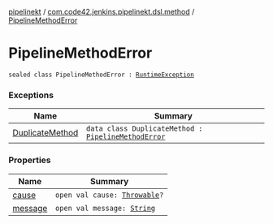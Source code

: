 [pipelinekt](../../index.md) / [com.code42.jenkins.pipelinekt.dsl.method](../index.md) / [PipelineMethodError](./index.md)

# PipelineMethodError

`sealed class PipelineMethodError : `[`RuntimeException`](https://kotlinlang.org/api/latest/jvm/stdlib/kotlin/-runtime-exception/index.html)

### Exceptions

| Name | Summary |
|---|---|
| [DuplicateMethod](-duplicate-method/index.md) | `data class DuplicateMethod : `[`PipelineMethodError`](./index.md) |

### Properties

| Name | Summary |
|---|---|
| [cause](cause.md) | `open val cause: `[`Throwable`](https://kotlinlang.org/api/latest/jvm/stdlib/kotlin/-throwable/index.html)`?` |
| [message](message.md) | `open val message: `[`String`](https://kotlinlang.org/api/latest/jvm/stdlib/kotlin/-string/index.html) |
